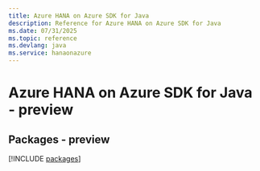 ```yaml
---
title: Azure HANA on Azure SDK for Java
description: Reference for Azure HANA on Azure SDK for Java
ms.date: 07/31/2025
ms.topic: reference
ms.devlang: java
ms.service: hanaonazure
---
```

# Azure HANA on Azure SDK for Java - preview
## Packages - preview
[!INCLUDE [packages](hana-on-azure-index.md)]